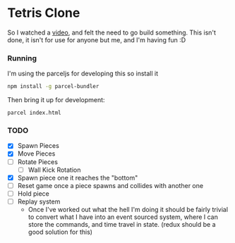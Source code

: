 # Tetris Clone

So I watched a [video](), and felt the need to go build something. This isn't done, it isn't for use for anyone but me, and I'm having fun :D


### Running

I'm using the parceljs for developing this so install it

```bash
npm install -g parcel-bundler
```

Then bring it up for development:

```
parcel index.html
```

### TODO

- [x] Spawn Pieces
- [x] Move Pieces
- [ ] Rotate Pieces
  - [ ] Wall Kick Rotation
- [x] Spawn piece one it reaches the "bottom"
- [ ] Reset game once a piece spawns and collides with another one
- [ ] Hold piece
- [ ] Replay system
    - Once I've worked out what the hell I'm doing it should be fairly trivial
      to convert what I have into an event sourced system, where I can store
      the commands, and time travel in state. (redux should be a good solution for this)
